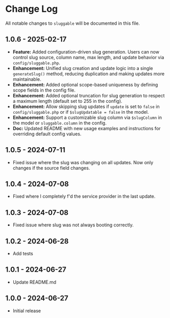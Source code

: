 # Change Log
All notable changes to `sluggable` will be documented in this file.

## 1.0.6 - 2025-02-17
- **Feature:** Added configuration-driven slug generation. Users can now control slug source, column name, max length, and update behavior via `config/sluggable.php`.
- **Enhancement:** Unified slug creation and update logic into a single `generateSlug()` method, reducing duplication and making updates more maintainable.
- **Enhancement:** Added optional scope-based uniqueness by defining scope fields in the config file.
- **Enhancement:** Added optional truncation for slug generation to respect a maximum length (default set to 255 in the config).
- **Enhancement:** Allow skipping slug updates if `update` is set to `false` in `config/sluggable.php` or if `$slugUpdatable = false` in the model.
- **Enhancement:** Support a customizable slug column via `$slugColumn` in the model or `sluggable.column` in the config.
- **Doc:** Updated README with new usage examples and instructions for overriding default config values.


## 1.0.5 - 2024-07-11
- Fixed issue where the slug was changing on all updates. Now only changes if the source field changes.

## 1.0.4 - 2024-07-08
- Fixed where I completely f'd the service provider in the last update.

## 1.0.3 - 2024-07-08
- Fixed issue where slug was not always booting correctly.

## 1.0.2 - 2024-06-28
- Add tests

## 1.0.1 - 2024-06-27
- Update README.md

## 1.0.0 - 2024-06-27
- Initial release